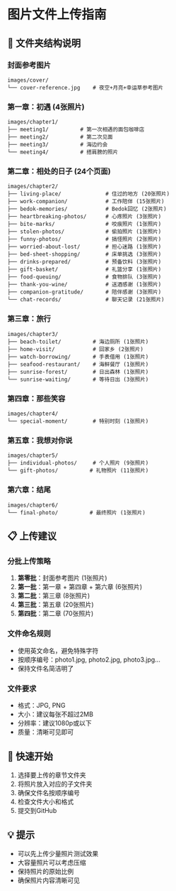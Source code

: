 # 图片文件上传指南

## 📁 文件夹结构说明

### 封面参考图片
```
images/cover/
└── cover-reference.jpg    # 夜空+月亮+幸运草参考图片
```

### 第一章：初遇 (4张照片)
```
images/chapter1/
├── meeting1/          # 第一次相遇的面包咖啡店
├── meeting2/          # 第二次见面
├── meeting3/          # 海边约会
└── meeting4/          # 搭肩膀的照片
```

### 第二章：相处的日子 (24个页面)
```
images/chapter2/
├── living-place/              # 住过的地方 (20张照片)
├── work-companion/            # 工作陪伴 (15张照片)
├── bedok-memories/            # Bedok回忆 (2张照片)
├── heartbreaking-photos/      # 心疼照片 (3张照片)
├── bite-marks/                # 咬痕照片 (1张照片)
├── stolen-photos/             # 偷拍照片 (1张照片)
├── funny-photos/              # 搞怪照片 (2张照片)
├── worried-about-lost/        # 担心迷路 (1张照片)
├── bed-sheet-shopping/        # 床单挑选 (3张照片)
├── drinks-prepared/           # 预备饮料 (3张照片)
├── gift-basket/               # 礼篮分享 (1张照片)
├── food-queuing/              # 食物排队 (3张照片)
├── thank-you-wine/            # 送酒感谢 (1张照片)
├── companion-gratitude/       # 陪伴感谢 (3张照片)
└── chat-records/              # 聊天记录 (21张照片)
```

### 第三章：旅行
```
images/chapter3/
├── beach-toilet/          # 海边厕所 (1张照片)
├── home-visit/            # 回家乡 (2张照片)
├── watch-borrowing/       # 手表借用 (1张照片)
├── seafood-restaurant/    # 海鲜餐厅 (1张照片)
├── sunrise-forest/        # 日出森林 (1张照片)
└── sunrise-waiting/       # 等待日出 (3张照片)
```

### 第四章：那些笑容
```
images/chapter4/
└── special-moment/        # 特别时刻 (1张照片)
```

### 第五章：我想对你说
```
images/chapter5/
├── individual-photos/     # 个人照片 (9张照片)
└── gift-photos/          # 礼物照片 (11张照片)
```

### 第六章：结尾
```
images/chapter6/
└── final-photo/          # 最终照片 (1张照片)
```

## 📋 上传建议

### 分批上传策略
1. **第零批**：封面参考图片 (1张照片)
2. **第一批**：第一章 + 第四章 + 第六章 (6张照片)
3. **第二批**：第三章 (8张照片)
4. **第三批**：第五章 (20张照片)
5. **第四批**：第二章 (70张照片)

### 文件命名规则
- 使用英文命名，避免特殊字符
- 按顺序编号：photo1.jpg, photo2.jpg, photo3.jpg...
- 保持文件名简洁明了

### 文件要求
- 格式：JPG, PNG
- 大小：建议每张不超过2MB
- 分辨率：建议1080p或以下
- 质量：清晰可见即可

## 🚀 快速开始

1. 选择要上传的章节文件夹
2. 将照片放入对应的子文件夹
3. 确保文件名按顺序编号
4. 检查文件大小和格式
5. 提交到GitHub

## 💡 提示

- 可以先上传少量照片测试效果
- 大容量照片可以考虑压缩
- 保持照片的原始比例
- 确保照片内容清晰可见